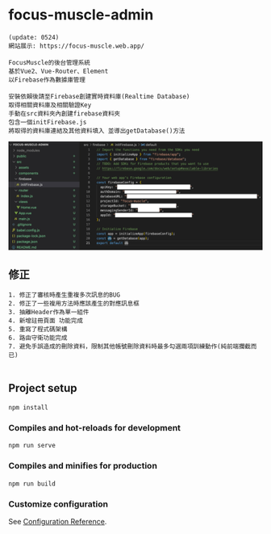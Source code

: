 # focus-muscle-admin
```
(update: 0524)
網站展示: https://focus-muscle.web.app/

FocusMuscle的後台管理系統
基於Vue2、Vue-Router、Element
以Firebase作為數據庫管理

安裝依賴後請至Firebase創建實時資料庫(Realtime Database)
取得相關資料庫及相關驗證Key
手動在src資料夾內創建firebase資料夾
包含一個initFirebase.js
將取得的資料庫連結及其他資料填入 並導出getDatabase()方法
```
![image](https://github.com/oz841119/focus-muscle-admin/blob/main/ReadmeImage/key.jpg)

## 修正
```
1. 修正了審核時產生重複多次訊息的BUG
2. 修正了一些複用方法時應該產生的對應訊息框
3. 抽離Header作為單一組件
4. 新增註冊頁面 功能完成
5. 重寫了程式碼架構
6. 路由守衛功能完成
7. 避免手誤造成的刪除資料，限制其他帳號刪除資料時最多勾選兩項訓練動作(純前端攔截而已)


```
## Project setup
```
npm install
```

### Compiles and hot-reloads for development
```
npm run serve
```

### Compiles and minifies for production
```
npm run build
```

### Customize configuration
See [Configuration Reference](https://cli.vuejs.org/config/).
